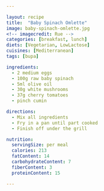 ```yaml
---

layout: recipe
title:  "Baby Spinach Omlette"
image: baby-spinach-omlette.jpg
<!-- imagecredit: Rue -->
categories: [breakfast, lunch]
diets: [Vegetarian, LowLactose]
cuisines: [Mediterranean]
tags: [bupa]

ingredients:
  - 2 medium eggs
  - 100g raw baby spinach
  - 5ml olive oil
  - 30g white mushrooms
  - 37g cherry tomatoes
  - pinch cumin

directions:
  - Mix all ingredients
  - Fry in a pan until part cooked
  - Finish off under the grill

nutrition:
  servingSize: per meal
  calories: 213
  fatContent: 14
  carbohydrateContent: 7
  fiberContent: 3
  proteinContent: 15

---
```

